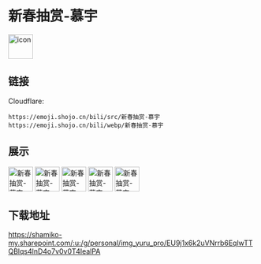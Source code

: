 # 新春抽赏-慕宇
<img src="https://emoji.shojo.cn/bili/src/新春抽赏-慕宇/icon.png" width="50" height="50" alt="icon">

## 链接
Cloudflare:
```
https://emoji.shojo.cn/bili/src/新春抽赏-慕宇
https://emoji.shojo.cn/bili/webp/新春抽赏-慕宇
```
## 展示
<img src="https://emoji.shojo.cn/bili/src/新春抽赏-慕宇/新春抽赏-慕宇-给您拜年了.png" width="50" height="50" alt="新春抽赏-慕宇-给您拜年了">
<img src="https://emoji.shojo.cn/bili/src/新春抽赏-慕宇/新春抽赏-慕宇-恭喜发财.png" width="50" height="50" alt="新春抽赏-慕宇-恭喜发财">
<img src="https://emoji.shojo.cn/bili/src/新春抽赏-慕宇/新春抽赏-慕宇-夸奖.png" width="50" height="50" alt="新春抽赏-慕宇-夸奖">
<img src="https://emoji.shojo.cn/bili/src/新春抽赏-慕宇/新春抽赏-慕宇-难过.png" width="50" height="50" alt="新春抽赏-慕宇-难过">
<img src="https://emoji.shojo.cn/bili/src/新春抽赏-慕宇/新春抽赏-慕宇-谢谢老板.png" width="50" height="50" alt="新春抽赏-慕宇-谢谢老板">

## 下载地址

https://shamiko-my.sharepoint.com/:u:/g/personal/img_yuru_pro/EU9j1x6k2uVNrrb6EqlwTTQBlqs4lnD4o7v0v0T4IealPA